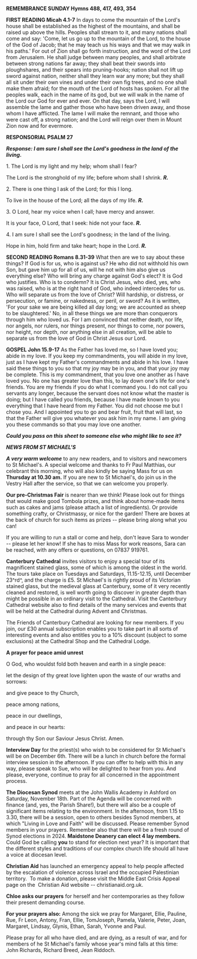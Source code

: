 **REMEMBRANCE SUNDAY Hymns 488, 417, 493, 354**

**FIRST READING Micah 4.1-7** In days to come the mountain of the Lord's
house shall be established as the highest of the mountains, and shall be
raised up above the hills. Peoples shall stream to it, and many nations
shall come and say: 'Come, let us go up to the mountain of the Lord, to
the house of the God of Jacob; that he may teach us his ways and that we
may walk in his paths.' For out of Zion shall go forth instruction, and
the word of the Lord from Jerusalem. He shall judge between many
peoples, and shall arbitrate between strong nations far away; they shall
beat their swords into ploughshares, and their spears into
pruning-hooks; nation shall not lift up sword against nation, neither
shall they learn war any more; but they shall all sit under their own
vines and under their own fig trees, and no one shall make them afraid;
for the mouth of the Lord of hosts has spoken. For all the peoples walk,
each in the name of its god, but we will walk in the name of the Lord
our God for ever and ever. On that day, says the Lord, I will assemble
the lame and gather those who have been driven away, and those whom I
have afflicted. The lame I will make the remnant, and those who were
cast off, a strong nation; and the Lord will reign over them in Mount
Zion now and for evermore.

**RESPONSORIAL PSALM 27**

***Response: I am sure I shall see the Lord's goodness in the land of
the living*.**

1\. The Lord is my light and my help; whom shall I fear?

The Lord is the stronghold of my life; before whom shall I shrink.
***R.***

2\. There is one thing I ask of the Lord; for this I long.

To live in the house of the Lord; all the days of my life. ***R.***

3\. O Lord, hear my voice when I call; have mercy and answer.

It is your face, O Lord, that I seek: hide not your face. ***R.***

4\. I am sure I shall see the Lord's goodness; in the land of the
living.

Hope in him, hold firm and take heart; hope in the Lord. ***R.***

**SECOND READING Romans 8.31-39** What then are we to say about these
things? If God is for us, who is against us? He who did not withhold his
own Son, but gave him up for all of us, will he not with him also give
us everything else? Who will bring any charge against God's elect? It is
God who justifies. Who is to condemn? It is Christ Jesus, who died, yes,
who was raised, who is at the right hand of God, who indeed intercedes
for us. Who will separate us from the love of Christ? Will hardship, or
distress, or persecution, or famine, or nakedness, or peril, or sword?
As it is written, 'For your sake we are being killed all day long; we
are accounted as sheep to be slaughtered.' No, in all these things we
are more than conquerors through him who loved us. For I am convinced
that neither death, nor life, nor angels, nor rulers, nor things
present, nor things to come, nor powers, nor height, nor depth, nor
anything else in all creation, will be able to separate us from the love
of God in Christ Jesus our Lord.

**GOSPEL John 15.9-17** As the Father has loved me, so I have loved you;
abide in my love. If you keep my commandments, you will abide in my
love, just as I have kept my Father's commandments and abide in his
love. I have said these things to you so that my joy may be in you, and
that your joy may be complete. This is my commandment, that you love one
another as I have loved you. No one has greater love than this, to lay
down one's life for one's friends. You are my friends if you do what I
command you. I do not call you servants any longer, because the servant
does not know what the master is doing; but I have called you friends,
because I have made known to you everything that I have heard from my
Father. You did not choose me but I chose you. And I appointed you to go
and bear fruit, fruit that will last, so that the Father will give you
whatever you ask him in my name. I am giving you these commands so that
you may love one another.

***Could you pass on this sheet to someone else who might like to see
it?***

***NEWS FROM ST MICHAEL\'S***

***A very warm welcome*** to any new readers, and to visitors and
newcomers to St Michael\'s. A special welcome and thanks to Fr Paul
Matthias, our celebrant this morning, who will also kindly be saying
Mass for us on **Thursday at 10.30 am.** If you are new to St
Michael\'s, do join us in the Vestry Hall after the service, so that we
can welcome you properly.

**Our pre-Christmas Fair** is nearer than we think! Please look out for
things that would make good Tombola prizes, and think about home-made
items such as cakes and jams (please attach a list of ingredients). Or
provide something crafty, or Christmassy, or nice for the garden! There
are boxes at the back of church for such items as prizes -- please bring
along what you can!

If you are willing to run a stall or come and help, don\'t leave Sara to
wonder -- please let her know! If she has to miss Mass for work reasons,
Sara can be reached, with any offers or questions, on 07837 919761.

**Canterbury Cathedral** invites visitors to enjoy a special tour of its
magnificent stained glass, some of which is among the oldest in the
world. The tours take place on Tuesdays and Saturdays, 11.15-12.15,
until December 23^rd^, and the charge is £5. St Michael\'s is rightly
proud of its Victorian stained glass, but the medieval glass at
Canterbury, some of it very recently cleaned and restored, is well worth
going to discover in greater depth than might be possible in an ordinary
visit to the Cathedral. Visit the Canterbury Cathedral website also to
find details of the many services and events that will be held at the
Cathedral during Advent and Christmas.

The Friends of Canterbury Cathedral are looking for new members. If you
join, our £30 annual subscription enables you to take part in all sorts
of interesting events and also entitles you to a 10% discount (subject
to some exclusions) at the Cathedral Shop and the Cathedral Lodge.

**A prayer for peace amid unrest**

O God, who wouldst fold both heaven and earth in a single peace:

let the design of thy great love lighten upon the waste of our wraths
and sorrows:

and give peace to thy Church,

peace among nations,

peace in our dwellings,

and peace in our hearts:

through thy Son our Saviour Jesus Christ. Amen.

**Interview Day** for the priest(s) who wish to be considered for St
Michael\'s will be on December 6th. There will be a lunch in church
before the formal interview session in the afternoon. If you can offer
to help with this in any way, please speak to Sue, who will be delighted
to hear from you. And please, everyone, continue to pray for all
concerned in the appointment process.

**The Diocesan Synod** meets at the John Wallis Academy in Ashford on
Saturday, November 18th. Part of the Agenda will be concerned with
finance (and, yes, the Parish Share!), but there will also be a couple
of significant items relating to the environment. In the afternoon, from
1.15 to 3.30, there will be a session, open to others besides Synod
members, at which "Living in Love and Faith" will be discussed. Please
remember Synod members in your prayers. Remember also that there will be
a fresh round of Synod elections in 2024. **Maidstone Deanery can elect
4 lay members.** Could God be calling **you** to stand for election next
year? It is important that the different styles and traditions of our
complex church life should all have a voice at diocesan level.

**Christian Aid** has launched an emergency appeal to help people
affected by the escalation of violence across Israel and the occupied
Palestinian territory.  To make a donation, please visit the Middle East
Crisis Appeal page on the  Christian Aid website -- christianaid.org.uk.

**Chloe asks our prayers** for herself and her contemporaries as they
follow their present demanding course.

**For your prayers also:** Among the sick we pray for Margaret, Ellie,
Pauline, Rue, Fr Leon, Antony, Fran, Ellie, TomJoseph, Pamela, Valerie,
Peter, Joan, Margaret, Lindsay, Glynis, Ethan, Sarah, Yvonne and Paul.

Please pray for all who have died, and are dying, as a result of war,
and for members of he St Michael\'s family whose year\'s mind falls at
this time: John Richards, Richard Breed, Jean Riddoch.
